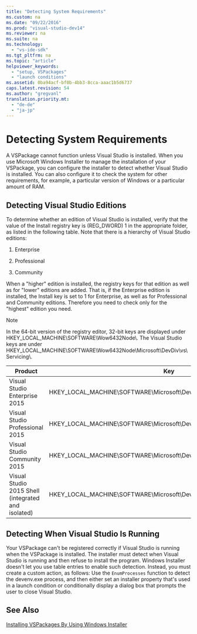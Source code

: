 ```yaml
---
title: "Detecting System Requirements"
ms.custom: na
ms.date: "09/22/2016"
ms.prod: "visual-studio-dev14"
ms.reviewer: na
ms.suite: na
ms.technology: 
  - "vs-ide-sdk"
ms.tgt_pltfrm: na
ms.topic: "article"
helpviewer_keywords: 
  - "setup, VSPackages"
  - "launch conditions"
ms.assetid: 0ba94acf-bf0b-4bb3-8cca-aaac1b5d6737
caps.latest.revision: 54
ms.author: "gregvanl"
translation.priority.mt: 
  - "de-de"
  - "ja-jp"
---
```

# Detecting System Requirements
A VSPackage cannot function unless Visual Studio is installed. When you use Microsoft Windows Installer to manage the installation of your VSPackage, you can configure the installer to detect whether Visual Studio is installed. You can also configure it to check the system for other requirements, for example, a particular version of Windows or a particular amount of RAM.  
  
## Detecting Visual Studio Editions  
 To determine whether an edition of Visual Studio is installed, verify that the value of the Install registry key is (REG_DWORD) 1 in the appropriate folder, as listed in the following table. Note that there is a hierarchy of Visual Studio editions:  
  
1.  Enterprise  
  
2.  Professional  
  
3.  Community  
  
 When a "higher" edition is installed, the registry keys for that edition as well as for "lower" editions are added. That is, if the Enterprise edition is installed, the Install key is set to 1 for Enterprise, as well as for Professional and Community editions. Therefore you need to check only for the "highest" edition you need.  
  
> [!NOTE]
>  In the 64-bit version of the registry editor, 32-bit keys are displayed under HKEY_LOCAL_MACHINE\SOFTWARE\Wow6432Node\\. The Visual Studio keys are under HKEY_LOCAL_MACHINE\SOFTWARE\Wow6432Node\Microsoft\DevDiv\vs\Servicing\\.  
  
|Product|Key|  
|-------------|---------|  
|Visual Studio Enterprise 2015|HKEY_LOCAL_MACHINE\SOFTWARE\Microsoft\DevDiv\vs\Servicing\14.0\enterprise|  
|Visual Studio Professional 2015|HKEY_LOCAL_MACHINE\SOFTWARE\Microsoft\DevDiv\vs\Servicing\14.0\professional|  
|Visual Studio Community 2015|HKEY_LOCAL_MACHINE\SOFTWARE\Microsoft\DevDiv\vs\Servicing\14.0\community|  
|Visual Studio 2015 Shell (integrated and isolated)|HKEY_LOCAL_MACHINE\SOFTWARE\Microsoft\DevDiv\vs\Servicing\14.0\isoshell|  
  
## Detecting When Visual Studio Is Running  
 Your VSPackage can't be registered correctly if Visual Studio is running when the VSPackage is installed. The installer must detect when Visual Studio is running and then refuse to install the program. Windows Installer doesn't let you use table entries to enable such detection. Instead, you must create a custom action, as follows: Use the `EnumProcesses` function to detect the devenv.exe process, and then either set an installer property that's used in a launch condition or conditionally display a dialog box that prompts the user to close Visual Studio.  
  
## See Also  
 [Installing VSPackages By Using Windows Installer](../vs140/installing-vspackages-with-windows-installer.md)